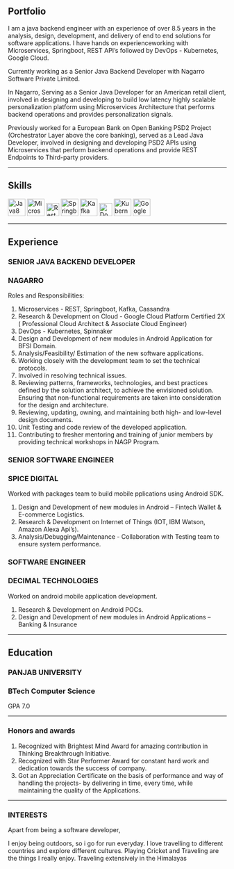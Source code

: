 ## Portfolio

I am a java backend  engineer with an experience of over 8.5 years in the analysis, design, development, and delivery of end to end solutions for software applications. I have hands on experienceworking with Microservices, Springboot, REST API’s followed by DevOps - Kubernetes, Google Cloud.

Currently working as a Senior Java Backend Developer with Nagarro Software Private Limited. 

In Nagarro, Serving as a Senior Java Developer for an American retail client, involved in designing and developing to build low latency highly scalable personalization platform using Microservices Architecture that performs backend operations and provides personalization signals.

Previously worked for a European Bank on Open Banking PSD2 Project (Orchestrator Layer above the core banking), served as a Lead Java Developer, involved in designing and developing PSD2 APIs using Microservices that perform backend operations and provide REST Endpoints to Third-party providers.

---

## Skills

<p align='left'>
  <img src="https://drive.google.com/uc?id=1WL2Cbi5rQZOAvJvSmuhUMoN8CzlZo62P" alt="Java8" width="40" height="40">
  <img src='https://drive.google.com/uc?id=1fvVKB3Xqn8qGK9jt_jDRZWy1Wck7aFGd' alt="Microservices" width="40" height="40">
  <img src='https://drive.google.com/uc?id=1IJyPLwSxJ8XEt4yuDm2YzYGzyNu8bZW0' height='30' width='auto' alt="Rest API">
   <img src="https://drive.google.com/uc?id=1H5epiQWF_0ii-6FgoHDef2qMAeOSCxW9" alt="Springboot" width="auto" height="40"/>
   <img src="https://drive.google.com/uc?id=1A-JceoABZRI-Q75xe0TLB7Xwl3xC-7CU" alt="Kafka" width="40" height="40"/>
    <img src='https://drive.google.com/uc?id=1AustV5ufb-1wI_0gcXRDvcmCn3NkVhXd' height='30' width='auto' alt="Docker">
   <img src="https://drive.google.com/uc?id=15xqrlXz8hLBc9SnodpCoNW7NgFxyJyqQ" alt="Kubernetes" width="auto" height="40"/>
   <img src="https://drive.google.com/uc?id=1p49P7koRrA2FnTD9YjbgU2lm63DhGQ6R" alt="Google Cloud" width="40" height="40"/>
</p>

---

## Experience

### **SENIOR JAVA BACKEND DEVELOPER**
### NAGARRO

Roles and Responsibilities:

1. Microservices - REST, Springboot, Kafka, Cassandra
2. Research & Development on Cloud - Google Cloud Platform Certified 2X ( Professional Cloud
Architect & Associate Cloud Engineer)
3. DevOps - Kubernetes, Spinnaker
4. Design and Development of new modules in Android Application for BFSI Domain.
5. Analysis/Feasibility/ Estimation of the new software applications.
6. Working closely with the development team to set the technical protocols.
7. Involved in resolving technical issues.
8. Reviewing patterns, frameworks, technologies, and best practices defined by the solution architect, to achieve the envisioned solution. Ensuring that non-functional requirements are taken into consideration for the design and architecture.
9. Reviewing, updating, owning, and maintaining both high- and low-level design documents.
10. Unit Testing and code review of the developed application.
11. Contributing to fresher mentoring and training of junior members by providing technical workshops in NAGP Program.

### **SENIOR SOFTWARE ENGINEER**
### SPICE DIGITAL

Worked with packages team to build mobile pplications using Android SDK.

1.	Design and Development of new modules in Android – Fintech Wallet & E-commerce Logistics.
2.	Research & Development on Internet of Things (IOT, IBM Watson, Amazon Alexa Api’s).
3.	Analysis/Debugging/Maintenance - Collaboration with Testing team to ensure system performance.


### **SOFTWARE ENGINEER**
### DECIMAL TECHNOLOGIES 

Worked on android mobile application development.

1.	Research & Development on Android POCs.
2.	Design and Development of new modules in Android Applications – Banking & Insurance

---

## Education

### **PANJAB UNIVERSITY**
### BTech Computer Science
GPA 7.0

---

### Honors and awards

1.	Recognized with Brightest Mind Award for amazing contribution in Thinking Breakthrough Initiative.
2.	Recognized with Star Performer Award for constant hard work and dedication towards the success of company.
3.	Got an Appreciation Certificate on the basis of performance and way of handling the projects-  by delivering in time, every time, while maintaining the quality of the Applications.

---
### INTERESTS
Apart from being a software developer, 

I enjoy being outdoors, so i go for run everyday. I love travelling to different countries and explore different cultures. Playing Cricket and Traveling are the things I really enjoy. Traveling extensively in the Himalayas
